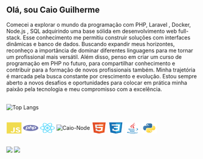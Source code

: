 ## Olá, sou Caio Guilherme
<a>
  Comecei a explorar o mundo da programação com PHP, Laravel , Docker, Node.js , SQL 
adquirindo uma base sólida em desenvolvimento web full-stack.</a>
<a> Esse conhecimento me permitiu construir soluções com interfaces 
dinâmicas e banco de dados. Buscando expandir meus horizontes, reconheço a 
importância de dominar diferentes linguagens para me tornar um profissional mais
versátil.</a>
<a>
  Além disso, penso em criar um curso de programação em PHP no futuro, para 
compartilhar conhecimento e contribuir para a formação de novos profissionais 
também. Minha trajetória é marcada pela busca constante por crescimento e evolução. 
Estou sempre aberto a novos desafios e oportunidades para colocar em prática minha 
paixão pela tecnologia e meu compromisso com a excelência. 
</a>
<br><br>


![Top Langs](https://github-readme-stats.vercel.app/api/top-langs/?username=Gscaio007&hide_progress=true&theme=gruvbox)




<div> 
  
  <!--a href="https://instagram.com/caiogui_gtr" target="_blank"><img src="https://img.shields.io/badge/-Instagram-%23E4405F?style=for-the-badge&logo=instagram&logoColor=white" target="_blank"></a-->

 <div style="display: inline_block"><br>
  <img align="center" alt="Caio-Js" height="30" width="40" src="https://raw.githubusercontent.com/devicons/devicon/master/icons/javascript/javascript-plain.svg">
<img align="center" alt="Caio-PHP" height="30" width="40" src="https://raw.githubusercontent.com/devicons/devicon/master/icons/php/php-plain.svg">
  <img align="center" alt="Caio-React" height="30" width="40" src="https://raw.githubusercontent.com/devicons/devicon/master/icons/react/react-original.svg">
   <img align="center" alt="Caio-Node" height="30" width="40" 
     src="https://www.svgrepo.com/show/354119/nodejs-icon.svg">
  <img align="center" alt="Caio-HTML" height="30" width="40" src="https://raw.githubusercontent.com/devicons/devicon/master/icons/html5/html5-original.svg">
  <img align="center" alt="Caio-CSS" height="30" width="40" src="https://raw.githubusercontent.com/devicons/devicon/master/icons/css3/css3-original.svg">
  <img align="center" alt="Caio-Java" height="30" width="40"
    src="https://raw.githubusercontent.com/devicons/devicon/master/icons/java/java-original.svg">
  <img align="center" alt="Caio-Python" height="30" width="40" 
    src="https://raw.githubusercontent.com/devicons/devicon/master/icons/python/python-original.svg">

</div>
<br><br>
  <a href = "mailto:gs.caio03@gmail.com"><img src="https://img.shields.io/badge/-Gmail-%23333?style=for-the-badge&logo=gmail&logoColor=white" target="_blank"></a>
  <a href="https://www.linkedin.com/in/caio-guilherme-csm/" target="_blank"><img src="https://img.shields.io/badge/-LinkedIn-%230077B5?style=for-the-badge&logo=linkedin&logoColor=white" target="_blank"></a> 

</div>
<!--
**Gscaio007/Gscaio007** is a ✨ _special_ ✨ repository because its `README.md` (this file) appears on your GitHub profile.

Here are some ideas to get you started:

- 🔭 I’m currently working on ...
- 🌱 I’m currently learning ...
- 👯 I’m looking to collaborate on ...
- 🤔 I’m looking for help with ...
- 💬 Ask me about ...
- 📫 How to reach me: ...
- 😄 Pronouns: ...
- ⚡ Fun fact: ...
-->
